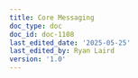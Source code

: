 ```yaml
---
title: Core Messaging
doc_type: doc
doc_id: doc-1108
last_edited_date: '2025-05-25'
last_edited_by: Ryan Laird
version: '1.0'
---
```


<!-- Unsupported block type: child_database -->
